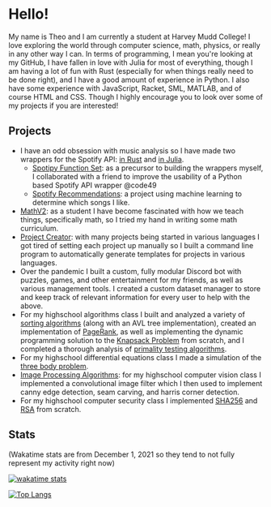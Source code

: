# Hello! 

My name is Theo and I am currently a student at Harvey Mudd College! I love exploring the world through computer science, math, physics, or really in any other way I can. In terms of programming, I mean you're looking at my GitHub, I have fallen in love with Julia for most of everything, though I am having a lot of fun with Rust (especially for when things really need to be done right), and I have a good amount of experience in Python. I also have some experience with JavaScript, Racket, SML, MATLAB, and of course HTML and CSS. Though I highly encourage you to look over some of my projects if you are interested!

## Projects
- I have an odd obsession with music analysis so I have made two wrappers for the Spotify API: [in Rust](https://github.com/TheSharkhead2/spotify.rs) and [in Julia](https://github.com/TheSharkhead2/Julia_Spotify).
   - [Spotipy Function Set](https://github.com/TheSharkhead2/SpotipyFunction_Set): as a precursor to building the wrappers myself, I collaborated with a friend to improve the usability of a Python based Spotify API wrapper @code49
   - [Spotify Recommendations](https://github.com/TheSharkhead2/SpotifyRecommendations): a project using machine learning to determine which songs I like. 
- [MathV2](https://github.com/TheSharkhead2/MathV2): as a student I have become fascinated with how we teach things, specifically math, so I tried my hand in writing some math curriculum. 
- [Project Creator](https://github.com/TheSharkhead2/Project_Creator): with many projects being started in various languages I got tired of setting each project up manually so I built a command line program to automatically generate templates for projects in various languages.
- Over the pandemic I built a custom, fully modular Discord bot with puzzles, games, and other entertainment for my friends, as well as various management tools. I created a custom dataset manager to store and keep track of relevant information for every user to help with the above.
- For my highschool algorithms class I built and analyzed a variety of [sorting algorithms](https://github.com/TheSharkhead2/list_sorting) (along with an AVL tree implementation), created an implementation of [PageRank](https://github.com/TheSharkhead2/PageRank), as well as implementing the dynamic programming solution to the [Knapsack Problem](https://github.com/TheSharkhead2/Knapsack_Problem) from scratch, and I completed a thorough analysis of [primality testing algorithms](https://github.com/TheSharkhead2/Primality_Testing).
- For my highschool differential equations class I made a simulation of the [three body problem](https://github.com/TheSharkhead2/third_body_simulation).
- [Image Processing Algorithms](https://github.com/TheSharkhead2/imageProcessing): for my highschool computer vision class I implemented a convolutional image filter which I then used to implement canny edge detection, seam carving, and harris corner detection. 
- For my highschool computer security class I implemented [SHA256](https://github.com/TheSharkhead2/sha256) and [RSA](https://github.com/TheSharkhead2/RSA) from scratch. 

## Stats

(Wakatime stats are from December 1, 2021 so they tend to not fully represent my activity right now)

<!-- [![GitHub stats](https://github-readme-stats.vercel.app/api?username=TheSharkhead2&count_private=true&hide=issues&theme=react)](https://github.com/anuraghazra/github-readme-stats) -->

[![wakatime stats](https://github-readme-stats.vercel.app/api/wakatime?username=75e033f5-beb6-4359-afae-db8209348d42&theme=react&hide=JSON,Text&langs_count=5)](https://github.com/anuraghazra/github-readme-stats)

[![Top Langs](https://github-readme-stats.vercel.app/api/top-langs/?username=TheSharkhead2&theme=react&layout=compact&hide=TeX)](https://github.com/anuraghazra/github-readme-stats)



